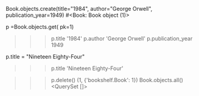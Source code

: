 Book.objects.create(title="1984", author="George Orwell", publication_year=1949)
#<Book: Book object (1)>


p =Book.objects.get(
pk=1)
>>> p.title
'1984'
>>> p.author
'George Orwell'
>>> p.publication_year
1949


p.title = "Nineteen 
Eighty-Four"
>>> p.title
'Nineteen Eighty-Four'

>>> p.delete()
(1, {'bookshelf.Book': 1})
>>> Book.objects.all()
<QuerySet []>